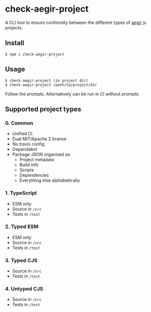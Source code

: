 # check-aegir-project

A CLI tool to ensure conformity between the different types of [aegir](https://www.npmjs.com/package/aegir) js projects.

## Install

```console
$ npm i check-aegir-project
```

## Usage

```console
$ check-aegir-project (in project dir)
$ check-aegir-project /path/to/project/dir
```

Follow the prompts.  Alternatively can be run in CI without prompts.

## Supported project types

### 0. Common

* Unified CI
* Dual MIT/Apache 2 license
* No travis config
* Dependabot
* Package JSON organised as:
  * Project metadata
  * Build info
  * Scripts
  * Dependencies
  * Everything else alphabetically

### 1. TypeScript

* ESM only
* Source in `/src`
* Tests in `/test`

### 2. Typed ESM

* ESM only
* Source in `/src`
* Tests in `/test`

### 3. Typed CJS

* Source in `/src`
* Tests in `/test`

### 4. Untyped CJS

* Source in `/src`
* Tests in `/test`

